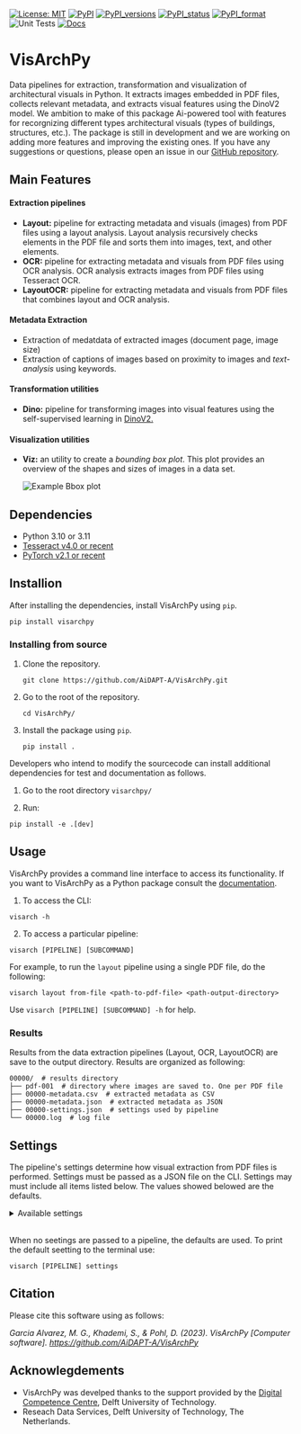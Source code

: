 [![License: MIT](https://img.shields.io/badge/License-MIT-yellow.svg)](https://opensource.org/licenses/MIT)
[![PyPI](https://img.shields.io/pypi/v/visarchpy.svg)](https://pypi.python.org/pypi/visarchpy)
[![PyPI_versions](https://img.shields.io/pypi/pyversions/visarchpy.svg)](https://pypi.python.org/pypi/visarchpy)
[![PyPI_status](https://img.shields.io/pypi/status/visarchpy.svg)](https://pypi.python.org/pypi/visarchpy)
[![PyPI_format](https://img.shields.io/pypi/format/visarchpy.svg)](https://pypi.python.org/pypi/visarchpy)
![Unit Tests](https://github.com/AiDAPT-A/VisArchPy/actions/workflows/unit-tests.yml/badge.svg)
[![Docs](https://readthedocs.org/projects/visarchpy/badge/?version=latest)](https://visarchpy.readthedocs.io)

# VisArchPy

Data pipelines for extraction, transformation and visualization of architectural visuals in Python. It extracts images embedded in PDF files, collects relevant metadata, and extracts visual features using the DinoV2 model.
We ambition to make of this package Ai-powered tool with features for recorgnizing different types architectural visuals (types of buildings, structures, etc.). The package is still in development and we are working on adding more features and improving the existing ones. If you have any suggestions or questions, please open an issue in our [GitHub repository](https://github.com/AiDAPT-A/VisArchPy/issues). 

## Main Features

#### Extraction pipelines

- **Layout:** pipeline for extracting metadata and visuals (images) from PDF files using a layout analysis. Layout analysis recursively checks elements in the PDF file and sorts them into images, text, and other elements.
- **OCR:** pipeline for extracting metadata and visuals from PDF files using OCR analysis. OCR analysis extracts images from PDF files using Tesseract OCR.
- **LayoutOCR:** pipeline for extracting metadata and visuals from PDF files that combines layout and OCR analysis.

#### Metadata Extraction
- Extraction of medatdata of extracted images (document page, image size)
- Extraction of captions of images based on proximity to images and  *text-analysis* using keywords.

#### Transformation utilities
- **Dino:** pipeline for transforming images into visual features using the self-supervised  learning in [DinoV2.](https://ai.meta.com/blog/dino-v2-computer-vision-self-supervised-learning/)

#### Visualization utilities
- **Viz:** an utility to create a *bounding box plot*. This plot provides an overview of the shapes and sizes of images in a data set. 

    ![Example Bbox plot](docs/img/all-plot-heat.png)

## Dependencies

- Python 3.10 or 3.11
- [Tesseract v4.0 or recent](https://tesseract-ocr.github.io/)
- [PyTorch v2.1 or recent](https://pytorch.org/get-started/locally/)

## Installion

After installing the dependencies, install VisArchPy using `pip`.

```shell
pip install visarchpy
```

### Installing from source

1. Clone the repository.
    ```shell
    git clone https://github.com/AiDAPT-A/VisArchPy.git
    ```
2. Go to the root of the repository.
   ```shell
   cd VisArchPy/
   ```
3. Install the package using `pip`.

    ```shell
    pip install .
    ```

Developers who intend to modify the sourcecode can install additional dependencies for test and documentation as follows. 

1. Go to the root directory `visarchpy/`

2.  Run:

   ```shell
   pip install -e .[dev]
   ```

## Usage

VisArchPy provides a command line interface to access its functionality. If you want to VisArchPy as a Python package consult the [documentation](https://visarchpy.readthedocs.io).

1. To access the CLI:

```shell
visarch -h
```

2. To access a particular pipeline:

```shell
visarch [PIPELINE] [SUBCOMMAND]
```

For example, to run the `layout` pipeline using a single PDF file, do the following:

```shell
visarch layout from-file <path-to-pdf-file> <path-output-directory>
```

Use `visarch [PIPELINE] [SUBCOMMAND] -h` for help.

### Results

Results from the data extraction pipelines (Layout, OCR, LayoutOCR) are save to the output directory. Results are organized as following:

```shell
00000/  # results directory
├── pdf-001  # directory where images are saved to. One per PDF file
├── 00000-metadata.csv  # extracted metadata as CSV
├── 00000-metadata.json  # extracted metadata as JSON
├── 00000-settings.json  # settings used by pipeline
└── 00000.log  # log file
```

## Settings

The pipeline's settings determine how visual extraction from PDF files is performed. Settings must be passed as a JSON file on the CLI. Settings may must include all items listed below. The values showed belowed are the defaults.

<details>
  <summary>Available settings</summary>
  
```python
{
    "layout": { # setting for layout analysis
        "caption": { 
            "offset": [ # distance used to locate captions
                4,
                "mm"
            ],
            "direction": "down", # direction used to locate captions
            "keywords": [  # keywords used to find captions based on text analysis
                "figure",
                "caption",
                "figuur"
            ]
        },
        "image": { # images smaller than these dimensions will be ignored
            "width": 120,
            "height": 120
        }
    },
    "ocr": {  # settings for OCR analysis
        "caption": {
            "offset": [
                50,
                "px"
            ],
            "direction": "down",
            "keywords": [
                "figure",
                "caption",
                "figuur"
            ]
        },
        "image": {
            "width": 120,
            "height": 120
        },
        "resolution": 250, # dpi to convert PDF pages to images before OCR
        "resize": 30000  # total pixels. Larger OCR inputs are downsize to this before OCR
        "tesseract" : "--psm 1 --oem 3"  # tesseract options
    }
}
```
</details>

\
When no seetings are passed to a pipeline, the defaults are used. To print the default seetting to the terminal use:

```shell
visarch [PIPELINE] settings
```

## Citation
Please cite this software using as follows:

*Garcia Alvarez, M. G., Khademi, S., & Pohl, D. (2023). VisArchPy [Computer software]. https://github.com/AiDAPT-A/VisArchPy*

## Acknowlegdements

- VisArchPy was develped thanks to the support provided by the [Digital Competence Centre](https://dcc.tudelft.nl), Delft University of Technology.
- Reseach Data Services, Delft University of Technology, The Netherlands.
